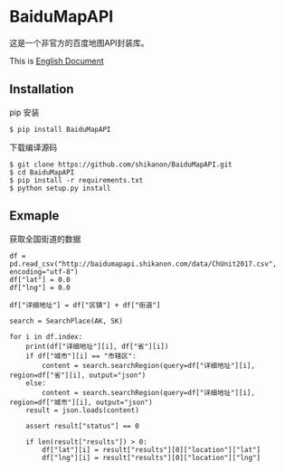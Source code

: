 # BaiduMapAPI

这是一个非官方的百度地图API封装库。

This is [English Document](https://github.com/shikanon/BaiduMapAPI/README.md)

## Installation

pip 安装
```
$ pip install BaiduMapAPI
```

下载编译源码
```
$ git clone https://github.com/shikanon/BaiduMapAPI.git
$ cd BaiduMapAPI
$ pip install -r requirements.txt
$ python setup.py install
```

## Exmaple

获取全国街道的数据

```
df = pd.read_csv("http://baidumapapi.shikanon.com/data/ChUnit2017.csv", encoding="utf-8")
df["lat"] = 0.0
df["lng"] = 0.0

df["详细地址"] = df["区镇"] + df["街道"]

search = SearchPlace(AK, SK)

for i in df.index:
    print(df["详细地址"][i], df["省"][i])
    if df["城市"][i] == "市辖区":
        content = search.searchRegion(query=df["详细地址"][i], region=df["省"][i], output="json")
    else:
        content = search.searchRegion(query=df["详细地址"][i], region=df["城市"][i], output="json")
    result = json.loads(content)

    assert result["status"] == 0

    if len(result["results"]) > 0:
        df["lat"][i] = result["results"][0]["location"]["lat"]
        df["lng"][i] = result["results"][0]["location"]["lng"]
```